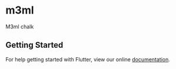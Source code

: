 # m3ml

M3ml chalk

## Getting Started

For help getting started with Flutter, view our online
[documentation](https://flutter.io/).
